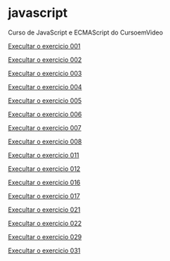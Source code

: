 # javascript
Curso de JavaScript e ECMAScript do CursoemVideo

<a href="https://leopinheirosilva.github.io/javascript/exercicios/ex001/" target="_blank" rel ="external">Execultar o exercicio 001</a>

<a href="https://leopinheirosilva.github.io/javascript/exercicios/ex002/" target="_blank" rel ="external">Execultar o exercicio 002</a>

<a href="https://leopinheirosilva.github.io/javascript/exercicios/ex003/" target="_blank" rel ="external">Execultar o exercicio 003</a>

<a href="https://leopinheirosilva.github.io/javascript/exercicios/ex004/" target="_blank" rel ="external">Execultar o exercicio 004</a>

<a href="https://leopinheirosilva.github.io/javascript/exercicios/ex005/" target="_blank" rel ="external">Execultar o exercicio 005</a>

<a href="https://leopinheirosilva.github.io/javascript/exercicios/ex006/" target="_blank" rel ="external">Execultar o exercicio 006</a>

<a href="https://leopinheirosilva.github.io/javascript/exercicios/ex007/" target="_blank" rel ="external">Execultar o exercicio 007</a>

<a href="https://leopinheirosilva.github.io/javascript/exercicios/ex008/" target="_blank" rel ="external">Execultar o exercicio 008</a>

<a href="https://leopinheirosilva.github.io/javascript/exercicios/ex011/" target="_blank" rel ="external">Execultar o exercicio 011</a>

<a href="https://leopinheirosilva.github.io/javascript/exercicios/ex012/" target="_blank" rel ="external">Execultar o exercicio 012</a>

<a href="https://leopinheirosilva.github.io/javascript/exercicios/ex016/" target="_blank" rel ="external">Execultar o exercicio 016</a>

<a href="https://leopinheirosilva.github.io/javascript/exercicios/ex017/" target="_blank" rel ="external">Execultar o exercicio 017</a>

<a href="https://leopinheirosilva.github.io/javascript/exercicios/ex021/" target="_blank" rel ="external">Execultar o exercicio 021</a>

<a href="https://leopinheirosilva.github.io/javascript/exercicios/ex022/" target="_blank" rel ="external">Execultar o exercicio 022</a>

<a href="https://leopinheirosilva.github.io/javascript/exercicios/ex029/" target="_blank" rel ="external">Execultar o exercicio 029</a>

<a href="https://leopinheirosilva.github.io/javascript/exercicios/ex031/" target="_blank" rel ="external">Execultar o exercicio 031</a>
